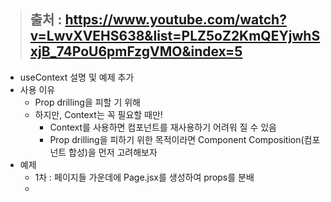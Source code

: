 > ## 출처 : https://www.youtube.com/watch?v=LwvXVEHS638&list=PLZ5oZ2KmQEYjwhSxjB_74PoU6pmFzgVMO&index=5
- useContext  설명 및 예제 추가
- 사용 이유
  - Prop drilling을 피할 기 위해
  - 하지만, Context는 꼭 필요할 때만!
    - Context를 사용하면 컴포넌트를 재사용하기 어려워 질 수 있음
    - Prop drilling을 피하기 위한 목적이라면 Component Composition(컴포넌트 합성)을 먼저 고려해보자
- 예제
  - 1차 : 페이지들 가운데에 Page.jsx를 생성하여 props를 분배
  - 